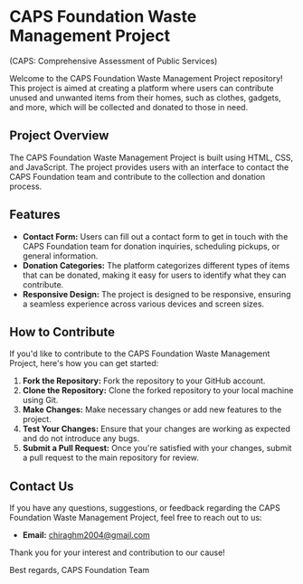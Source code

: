 # CAPS Foundation Waste Management Project
(CAPS: Comprehensive Assessment of Public Services)

Welcome to the CAPS Foundation Waste Management Project repository! This project is aimed at creating a platform where users can contribute unused and unwanted items from their homes, such as clothes, gadgets, and more, which will be collected and donated to those in need.

## Project Overview

The CAPS Foundation Waste Management Project is built using HTML, CSS, and JavaScript. The project provides users with an interface to contact the CAPS Foundation team and contribute to the collection and donation process.

## Features

- **Contact Form:** Users can fill out a contact form to get in touch with the CAPS Foundation team for donation inquiries, scheduling pickups, or general information.
- **Donation Categories:** The platform categorizes different types of items that can be donated, making it easy for users to identify what they can contribute.
- **Responsive Design:** The project is designed to be responsive, ensuring a seamless experience across various devices and screen sizes.

## How to Contribute

If you'd like to contribute to the CAPS Foundation Waste Management Project, here's how you can get started:

1. **Fork the Repository:** Fork the repository to your GitHub account.
2. **Clone the Repository:** Clone the forked repository to your local machine using Git.
3. **Make Changes:** Make necessary changes or add new features to the project.
4. **Test Your Changes:** Ensure that your changes are working as expected and do not introduce any bugs.
5. **Submit a Pull Request:** Once you're satisfied with your changes, submit a pull request to the main repository for review.



## Contact Us

If you have any questions, suggestions, or feedback regarding the CAPS Foundation Waste Management Project, feel free to reach out to us:

- **Email:** chiraghm2004@gmail.com

Thank you for your interest and contribution to our cause!

Best regards,
CAPS Foundation Team

